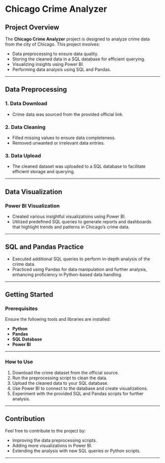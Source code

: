 # Chicago Crime Analyzer

## Project Overview
The **Chicago Crime Analyzer** project is designed to analyze crime data from the city of Chicago. This project involves:

- Data preprocessing to ensure data quality.
- Storing the cleaned data in a SQL database for efficient querying.
- Visualizing insights using Power BI.
- Performing data analysis using SQL and Pandas.

---

## Data Preprocessing
### 1. Data Download
- Crime data was sourced from the provided official link.

### 2. Data Cleaning
- Filled missing values to ensure data completeness.
- Removed unwanted or irrelevant data entries.

### 3. Data Upload
- The cleaned dataset was uploaded to a SQL database to facilitate efficient storage and querying.

---

## Data Visualization
### Power BI Visualization
- Created various insightful visualizations using Power BI.
- Utilized predefined SQL queries to generate reports and dashboards that highlight trends and patterns in Chicago’s crime data.

---

## SQL and Pandas Practice
- Executed additional SQL queries to perform in-depth analysis of the crime data.
- Practiced using Pandas for data manipulation and further analysis, enhancing proficiency in Python-based data handling.

---

## Getting Started
### Prerequisites
Ensure the following tools and libraries are installed:
- **Python**
- **Pandas**
- **SQL Database**
- **Power BI**

---

### How to Use
1. Download the crime dataset from the official source.
2. Run the preprocessing script to clean the data.
3. Upload the cleaned data to your SQL database.
4. Use Power BI to connect to the database and create visualizations.
5. Experiment with the provided SQL and Pandas scripts for further analysis.

---

## Contribution
Feel free to contribute to the project by:
- Improving the data preprocessing scripts.
- Adding more visualizations in Power BI.
- Extending the analysis with new SQL queries or Python scripts.

---


